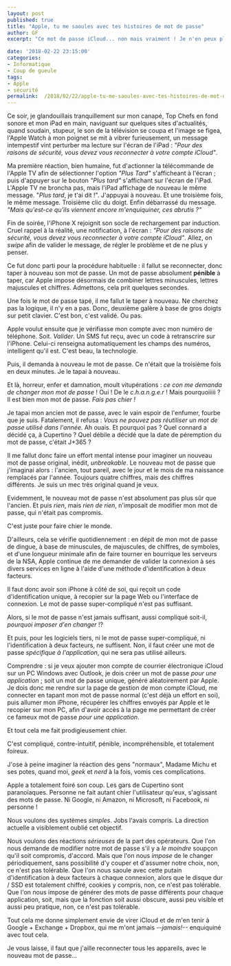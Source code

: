 ```yaml
---
layout: post
published: true
title: "Apple, tu me saoules avec tes histoires de mot de passe"
author: GF
excerpt: "Ce mot de passe iCloud... non mais vraiment ! Je n'en peux plus. Il me saoule. Il me saoule tellement ce mot de passe, que j'ai envie de le taper... ou plutôt non, de ne plus jamais avoir à le taper !"

date: '2018-02-22 23:15:00'
categories:
- Informatique
- Coup de gueule
tags:
- Apple
- sécurité
permalink:  /2018/02/22/apple-tu-me-saoules-avec-tes-histoires-de-mot-de-passe/
---
```


Ce soir, je glandouillais tranquillement sur mon canapé, Top Chefs en fond sonore et mon iPad en main, naviguant sur quelques sites d'actualités, quand soudain, stupeur, le son de la télévision se coupa et l'image se figea, l'Apple Watch à mon poignet se mit à vibrer furieusement, un message intempestif vint perturber ma lecture sur l'écran de l'iPad : _"Pour des raisons de sécurité, vous devez vous reconnecter à votre compte iCloud"_.

Ma première réaction, bien humaine, fut d'actionner la télécommande de l'Apple TV afin de sélectionner l'option _"Plus Tard"_ s'afficheant à l'écran ; puis d'appuyer sur le bouton _"Plus tard"_ s'affichant sur l'écran de l'iPad. L'Apple TV ne broncha pas, mais l'iPad affichage de nouveau le même message. "_Plus tard_, je t'ai dit !". J'appuyai à nouveau. Et une troisième fois, le même message. Troisième clic du doigt. Enfin débarrassé du message. _"Mais qu'est-ce qu'ils viennent encore m'enquiquiner, ces abrutis ?"_

Fin de soirée, l'iPhone X rejoignit son socle de rechargement par induction. Cruel rappel à la réalité, une notification, à l'écran : _"Pour des raisons de sécurité, vous devez vous reconnecter à votre compte iCloud"_. Allez, on _swipe_ afin de valider le message, de régler le problème et de ne plus y penser.

Ce fut donc parti pour la procédure habituelle : il fallut se reconnecter, donc taper à nouveau son mot de passe. Un mot de passe absolument **pénible** à taper, car Apple impose désormais de combiner lettres minuscules, lettres majuscules et chiffres. Admettons, cela prit quelques secondes.

Une fois le mot de passe tapé, il me fallut le taper à nouveau. Ne cherchez pas la logique, il n'y en a pas. Donc, deuxième galère à base de gros doigts sur petit clavier. C'est bon, c'est validé. Ou pas.

Apple voulut ensuite que je vérifiasse mon compte avec mon numéro de téléphone. Soit. _Valider_. Un SMS fut reçu, avec un code à retranscrire sur l'iPhone. Celui-ci renseigna automatiquement les champs des numéros, intelligent qu'il est. C'est beau, la technologie.

Puis, il demanda à nouveau le mot de passe. Ce n'était que la troisième fois en deux minutes. Je le tapai à nouveau.

Et là, horreur, enfer et damnation, moult vitupérations : _ce con me demanda de changer mon mot de passe_ ! Oui ! De le _c.h.a.n.g.e.r_ ! Mais pourquoiiiii ? Il est bien mon mot de passe. _Fais pas chier !_

Je tapai mon ancien mot de passe, avec le vain espoir de l'enfumer, fourbe que je suis. Fatalement, il refusa : _Vous ne pouvez pas réutiliser un mot de passe utilisé dans l'année_. Ah ouais. Et pourquoi pas ? Quel connard a décidé ça, à Cupertino ? Quel débile a décidé que la date de péremption du mot de passe, c'était J+365 ?

Il me fallut donc faire un effort mental intense pour imaginer un nouveau mot de passe original, inédit, _unbreakable_. Le nouveau mot de passe que j'imaginai alors : l'ancien, tout pareil, avec le jour et le mois de ma naissance remplacés par l'année. Toujours quatre chiffres, mais des chiffres différents. Je suis un mec très original quand je veux.

Evidemment, le nouveau mot de passe n'est absolument pas plus sûr que l'ancien. Et puis _rien_, mais _rien de rien_, n'imposait de modifier mon mot de passe, qui n'était pas compromis.

C'est juste pour faire chier le monde.

D'ailleurs, cela se vérifie quotidiennement : en dépit de mon mot de passe de dingue, à base de minuscules, de majuscules, de chiffres, de symboles, et d'une longueur minimale afin de faire tourner en bourrique les serveurs de la NSA, Apple continue de me demander de valider la connexion à ses divers services en ligne à l'aide d'une méthode d'identification à deux facteurs.

Il faut donc avoir son iPhone à côté de soi, qui reçoit un code d'identification unique, à recopier sur la page Web ou l'interface de connexion. Le mot de passe super-compliqué n'est pas suffisant.

Alors, si le mot de passe n'est jamais suffisant, aussi compliqué soit-il, _pourquoi imposer d'en changer_ !?

Et puis, pour les logiciels tiers, ni le mot de passe super-compliqué, ni l'identification à deux facteurs, ne suffisent. Non, il faut créer une mot de passe _spécifique à l'application_, qui ne sera pas utilisé ailleurs.

Comprendre : si je veux ajouter mon compte de courrier électronique iCloud sur un PC Windows avec Outlook, je dois créer un mot de passe _pour une application_ ; soit un mot de passe unique, généré aléatoirement par Apple. Je dois donc me rendre sur la page de gestion de mon compte iCloud, me connecter en tapant mon mot de passe normal (c'est déjà un effort en soi), puis allumer mon iPhone, récupérer les chiffres envoyés par Apple et le recopier sur mon PC, afin d'avoir accès à la page me permettant de créer ce fameux mot de passe _pour une application_. 

Et tout cela me fait prodigieusement chier. 

C'est compliqué, contre-intuitif, pénible, incompréhensible, et totalement foireux.

J'ose à peine imaginer la réaction des gens "normaux", Madame Michu et ses potes, quand moi, _geek_ et _nerd_ à la fois, vomis ces complications.

Apple a totalement foiré son coup. Les gars de Cupertino sont paranoïaques. Personne ne fait autant chier l'utilisateur qu'eux, s'agissant des mots de passe. Ni Google, ni Amazon, ni Microsoft, ni Facebook, ni personne !

Nous voulons des systèmes _simples_. Jobs l'avais compris. La direction actuelle a visiblement oublié cet objectif.

Nous voulons des réactions _sérieuses_ de la part des opérateurs. Que l'on nous demande de modifier notre mot de passe s'il y a _le moindre_ soupçon qu'il soit compromis, d'accord. Mais que l'on nous _impose_ de le changer périodiquement, sans possibilité d'y couper et d'assumer notre choix, non, ce n'est pas tolérable. Que l'on nous saoule avec cette putain d'identification à deux facteurs à chaque connexion, alors que le disque dur / SSD est totalement chiffré, cookies y compris, non, ce n'est pas tolérable. Que l'on nous impose de générer des mots de passe différents pour chaque application, soit, mais que la fonction soit aussi obscure, aussi peu visible et aussi peu pratique, non, ce n'est pas tolérable.

Tout cela me donne simplement envie de virer iCloud et de m'en tenir à Google + Exchange + Dropbox, qui me m'ont jamais _--jamais!--_ enquiquiné avec tout cela.

Je vous laisse, il faut que j'aille reconnecter tous les appareils, avec le nouveau mot de passe...

